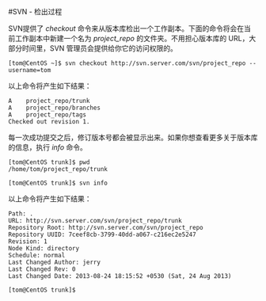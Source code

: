 #SVN - 检出过程

SVN提供了 *checkout* 命令来从版本库检出一个工作副本。下面的命令将会在当前工作副本中新建一个名为 *project_repo* 的文件夹。不用担心版本库的 URL，大部分时间里，SVN 管理员会提供给你它的访问权限的。

```
[tom@CentOS ~]$ svn checkout http://svn.server.com/svn/project_repo --username=tom
```

以上命令将产生如下结果：

```
A    project_repo/trunk
A    project_repo/branches
A    project_repo/tags
Checked out revision 1.
```

每一次成功提交之后，修订版本号都会被显示出来。如果你想查看更多关于版本库的信息，执行 *info* 命令。

```
[tom@CentOS trunk]$ pwd
/home/tom/project_repo/trunk

[tom@CentOS trunk]$ svn info
```

以上命令将产生如下结果：

```
Path: .
URL: http://svn.server.com/svn/project_repo/trunk
Repository Root: http://svn.server.com/svn/project_repo
Repository UUID: 7ceef8cb-3799-40dd-a067-c216ec2e5247
Revision: 1
Node Kind: directory
Schedule: normal
Last Changed Author: jerry
Last Changed Rev: 0
Last Changed Date: 2013-08-24 18:15:52 +0530 (Sat, 24 Aug 2013)

[tom@CentOS trunk]$ 
```
